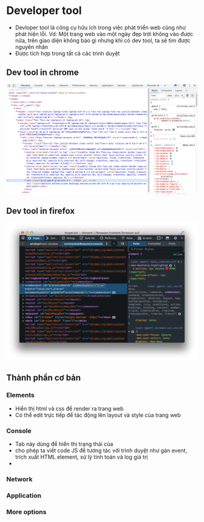# Developer tool

- Devloper tool là công cụ hữu ích trong việc phát triển web cũng như phát hiện lỗi. Vd: Một trang web vào một ngày đẹp trời không vào được nữa, trên giao diện không báo gì nhưng khi có dev tool, ta sẽ tìm được nguyên nhân
- Được tích hợp trong tất cả các trình duyệt

## Dev tool in chrome

![](/Programs/Stage2/3_javascript/images/dev-tool.png)

## Dev tool in firefox

![](/Programs/Stage2/3_javascript/images/firefox-devtool.png)

## Thành phần cơ bản

### Elements
- Hiển thị html và css để render ra trang web
- Có thể edit trực tiếp để tác động lên layout và style của trang web

### Console
- Tab này dùng để hiển thị trạng thái của
- cho phép ta viết code JS để tương tác với trình duyệt như gán event, trích xuất HTML element, xử lý tính toán và log giá trị
- 
### Network

### Application

### More options
